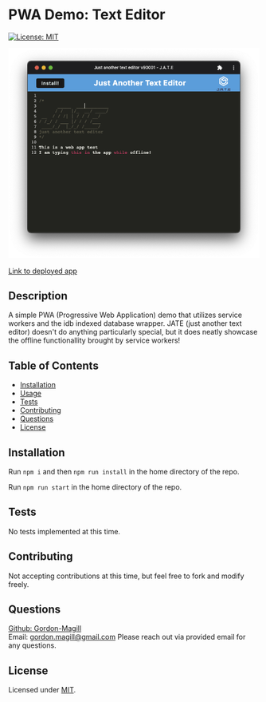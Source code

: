# PWA Demo: Text Editor

[![License: MIT](https://img.shields.io/badge/License-MIT-yellow.svg)](https://opensource.org/licenses/MIT)

![Screenshot of app](./assets/JATE.png)

[Link to deployed app](https://glacial-wave-31818.herokuapp.com/)

## Description

A simple PWA (Progressive Web Application) demo that utilizes service workers and the idb indexed database wrapper. JATE (just another text editor) doesn't do anything particularly special, but  it does neatly showcase the offline functionallity brought by  service workers!

## Table of Contents

- [Installation](#installation)
- [Usage](#usage)
- [Tests](#tests)
- [Contributing](#contributing)
- [Questions](#questions)
- [License](#license)

## Installation

Run ```npm i``` and then ```npm run install``` in the home directory of the repo.

Run ```npm run start``` in the home directory of the repo.

## Tests

No tests implemented at this time.

## Contributing

Not accepting contributions at this time, but feel free to fork and modify freely.

## Questions

[Github: Gordon-Magill](https://github.com/Gordon-Magill)<br>
Email: gordon.magill@gmail.com
Please reach out via provided email for any questions.

## License

Licensed under [MIT](https://opensource.org/licenses/MIT).
